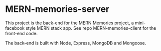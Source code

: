 # MERN-memories-server

This project is the back-end for the MERN Memories project, a mini-facebook style MERN stack app. See repo MERN-memories-client for the front-end code. 

The back-end is built with Node, Express, MongoDB and Mongoose.
